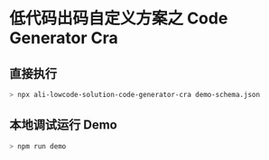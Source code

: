 # 低代码出码自定义方案之 Code Generator Cra

## 直接执行

```sh
> npx ali-lowcode-solution-code-generator-cra demo-schema.json
```

## 本地调试运行 Demo

```sh
> npm run demo
```
